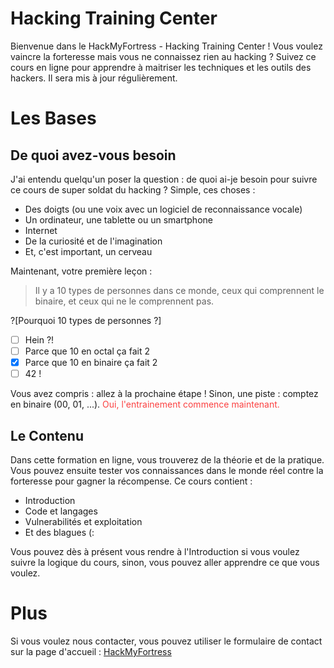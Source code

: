 # Hacking Training Center

Bienvenue dans le HackMyFortress - Hacking Training Center ! Vous voulez vaincre la forteresse mais vous ne connaissez rien au hacking ? Suivez ce cours en ligne pour apprendre à maitriser les techniques et les outils des hackers. Il sera mis à jour régulièrement.

# Les Bases

## De quoi avez-vous besoin

J'ai entendu quelqu'un poser la question : de quoi ai-je besoin pour suivre ce cours de super soldat du hacking ? Simple, ces choses :

* Des doigts (ou une voix avec un logiciel de reconnaissance vocale)
* Un ordinateur, une tablette ou un smartphone
* Internet
* De la curiosité et de l'imagination
* Et, c'est important, un cerveau

Maintenant, votre première leçon :

> Il y a 10 types de personnes dans ce monde, ceux qui comprennent le binaire, et ceux qui ne le comprennent pas.

?[Pourquoi 10 types de personnes ?]
-[ ] Hein ?!
-[ ] Parce que 10 en octal ça fait 2
-[x] Parce que 10 en binaire ça fait 2
-[ ] 42 !

Vous avez compris : allez à la prochaine étape ! Sinon, une piste : comptez en binaire (00, 01, ...). 
 <span style="color: #fb4141">Oui, l'entrainement commence maintenant.</span>

## Le Contenu

Dans cette formation en ligne, vous trouverez de la théorie et de la pratique. Vous pouvez ensuite tester vos connaissances dans le monde réel contre la forteresse pour gagner la récompense. Ce cours contient :

* Introduction
* Code et langages
* Vulnerabilités et exploitation
* Et des blagues (:

Vous pouvez dès à présent vous rendre à l'Introduction si vous voulez suivre la logique du cours, sinon, vous pouvez aller apprendre ce que vous voulez.

# Plus

Si vous voulez nous contacter, vous pouvez utiliser le formulaire de contact sur la page d'accueil : [HackMyFortress](http://hackmyfortress.com/)

